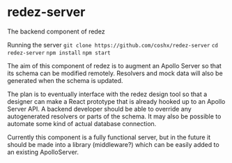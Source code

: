# redez-server
The backend component of redez

Running the server
`git clone https://github.com/coshx/redez-server`
`cd redez-server`
`npm install`
`npm start`

The aim of this component of redez is to augment an Apollo Server so that its schema can be modified remotely. Resolvers and mock data will also be generated when the schema is updated.

The plan is to eventually interface with the redez design tool so that a designer can make a React prototype that is already hooked up to an Apollo Server API. A backend developer should be able to override any autogenerated resolvers or parts of the schema. It may also be possible to automate some kind of actual database connection.

Currently this component is a fully functional server, but in the future it should be made into a library (middleware?) which can be easily added to an existing ApolloServer.
